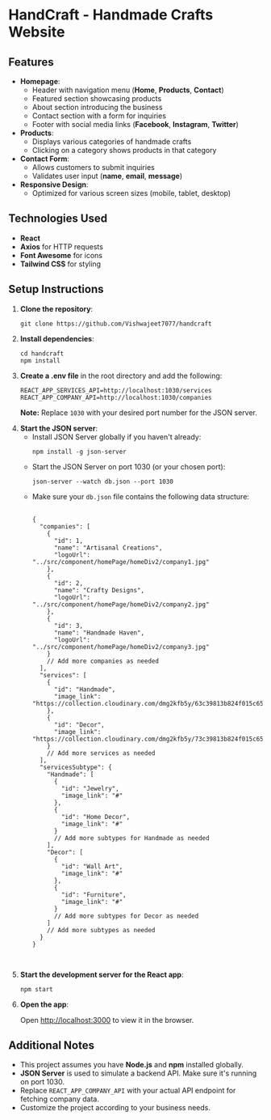 <!DOCTYPE html>
<html lang="en">
<head>
  <meta charset="UTF-8">
  <meta name="viewport" content="width=device-width, initial-scale=1.0">
  <title>HandCraft - Handmade Crafts Website</title>
</head>
<body>
  <h1>HandCraft - Handmade Crafts Website</h1>

  <h2>Features</h2>
  <ul>
    <li><strong>Homepage</strong>:
      <ul>
        <li>Header with navigation menu (<strong>Home</strong>, <strong>Products</strong>, <strong>Contact</strong>)</li>
        <li>Featured section showcasing products</li>
        <li>About section introducing the business</li>
        <li>Contact section with a form for inquiries</li>
        <li>Footer with social media links (<strong>Facebook</strong>, <strong>Instagram</strong>, <strong>Twitter</strong>)</li>
      </ul>
    </li>
    <li><strong>Products</strong>:
      <ul>
        <li>Displays various categories of handmade crafts</li>
        <li>Clicking on a category shows products in that category</li>
      </ul>
    </li>
    <li><strong>Contact Form</strong>:
      <ul>
        <li>Allows customers to submit inquiries</li>
        <li>Validates user input (<strong>name</strong>, <strong>email</strong>, <strong>message</strong>)</li>
      </ul>
    </li>
    <li><strong>Responsive Design</strong>:
      <ul>
        <li>Optimized for various screen sizes (mobile, tablet, desktop)</li>
      </ul>
    </li>
  </ul>

  <h2>Technologies Used</h2>
  <ul>
    <li><strong>React</strong></li>
    <li><strong>Axios</strong> for HTTP requests</li>
    <li><strong>Font Awesome</strong> for icons</li>
    <li><strong>Tailwind CSS</strong> for styling</li>
  </ul>

  <h2>Setup Instructions</h2>
  <ol>
    <li><strong>Clone the repository</strong>:
      <pre><code>git clone https://github.com/Vishwajeet7077/handcraft</code></pre>
    </li>
    <li><strong>Install dependencies</strong>:
      <pre><code>cd handcraft <br>npm install</code></pre>
    </li>
    <li><strong>Create a .env file</strong> in the root directory and add the following:
      <pre><code>REACT_APP_SERVICES_API=http://localhost:1030/services
REACT_APP_COMPANY_API=http://localhost:1030/companies</code></pre>
      <p><strong>Note:</strong> Replace <code>1030</code> with your desired port number for the JSON server.</p>
    </li>
    <li><strong>Start the JSON server</strong>:
      <ul>
        <li>Install JSON Server globally if you haven't already:
          <pre><code>npm install -g json-server</code></pre>
        </li>
        <li>Start the JSON Server on port 1030 (or your chosen port):
          <pre><code>json-server --watch db.json --port 1030</code></pre>
        </li>
        <li>Make sure your <code>db.json</code> file contains the following data structure:
          <pre>
            <code>
{
  "companies": [
    {
      "id": 1,
      "name": "Artisanal Creations",
      "logoUrl": "../src/component/homePage/homeDiv2/company1.jpg"
    },
    {
      "id": 2,
      "name": "Crafty Designs",
      "logoUrl": "../src/component/homePage/homeDiv2/company2.jpg"
    },
    {
      "id": 3,
      "name": "Handmade Haven",
      "logoUrl": "../src/component/homePage/homeDiv2/company3.jpg"
    }
    // Add more companies as needed
  ],
  "services": [
    {
      "id": "Handmade",
      "image_link": "https://collection.cloudinary.com/dmg2kfb5y/63c39813b824f015c656f98aa43cad6f"
    },
    {
      "id": "Decor",
      "image_link": "https://collection.cloudinary.com/dmg2kfb5y/73c39813b824f015c656f98aa43cad6f"
    }
    // Add more services as needed
  ],
  "servicesSubtype": {
    "Handmade": [
      {
        "id": "Jewelry",
        "image_link": "#"
      },
      {
        "id": "Home Decor",
        "image_link": "#"
      }
      // Add more subtypes for Handmade as needed
    ],
    "Decor": [
      {
        "id": "Wall Art",
        "image_link": "#"
      },
      {
        "id": "Furniture",
        "image_link": "#"
      }
      // Add more subtypes for Decor as needed
    ]
    // Add more subtypes as needed
  }
}
            </code>
          </pre>
        </li>
      </ul>
    </li>
    <li><strong>Start the development server for the React app</strong>:
      <pre><code>npm start</code></pre>
    </li>
    <li><strong>Open the app</strong>:
      <p>Open <a href="http://localhost:3000" target="_blank">http://localhost:3000</a> to view it in the browser.</p>
    </li>
  </ol>

  <h2>Additional Notes</h2>
  <ul>
    <li>This project assumes you have <strong>Node.js</strong> and <strong>npm</strong> installed globally.</li>
    <li><strong>JSON Server</strong> is used to simulate a backend API. Make sure it's running on port 1030.</li>
    <li>Replace <code>REACT_APP_COMPANY_API</code> with your actual API endpoint for fetching company data.</li>
    <li>Customize the project according to your business needs.</li>
  </ul>
</body>
</html>
